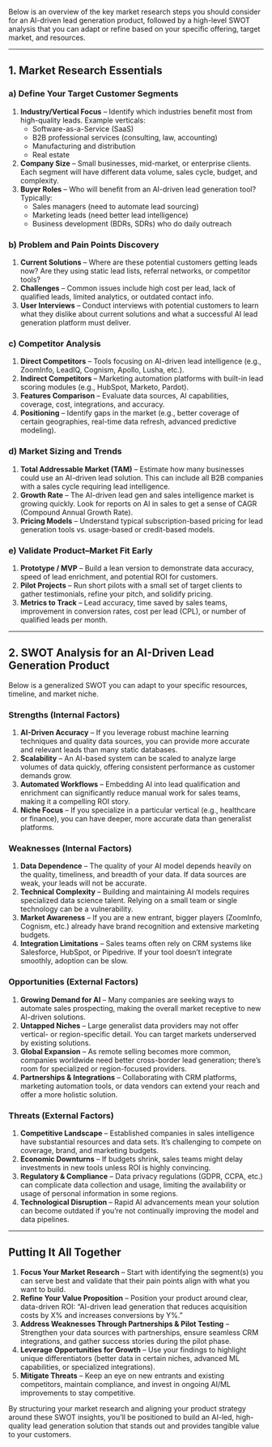 Below is an overview of the key market research steps you should consider for an AI-driven lead generation product, followed by a high-level SWOT analysis that you can adapt or refine based on your specific offering, target market, and resources.

---

## 1. Market Research Essentials

### a) Define Your Target Customer Segments
1. **Industry/Vertical Focus** – Identify which industries benefit most from high-quality leads. Example verticals:
   - Software-as-a-Service (SaaS)
   - B2B professional services (consulting, law, accounting)
   - Manufacturing and distribution
   - Real estate
2. **Company Size** – Small businesses, mid-market, or enterprise clients. Each segment will have different data volume, sales cycle, budget, and complexity.
3. **Buyer Roles** – Who will benefit from an AI-driven lead generation tool? Typically:
   - Sales managers (need to automate lead sourcing)
   - Marketing leads (need better lead intelligence)
   - Business development (BDRs, SDRs) who do daily outreach

### b) Problem and Pain Points Discovery
1. **Current Solutions** – Where are these potential customers getting leads now? Are they using static lead lists, referral networks, or competitor tools?
2. **Challenges** – Common issues include high cost per lead, lack of qualified leads, limited analytics, or outdated contact info.
3. **User Interviews** – Conduct interviews with potential customers to learn what they dislike about current solutions and what a successful AI lead generation platform must deliver.

### c) Competitor Analysis
1. **Direct Competitors** – Tools focusing on AI-driven lead intelligence (e.g., ZoomInfo, LeadIQ, Cognism, Apollo, Lusha, etc.).
2. **Indirect Competitors** – Marketing automation platforms with built-in lead scoring modules (e.g., HubSpot, Marketo, Pardot).
3. **Features Comparison** – Evaluate data sources, AI capabilities, coverage, cost, integrations, and accuracy. 
4. **Positioning** – Identify gaps in the market (e.g., better coverage of certain geographies, real-time data refresh, advanced predictive modeling).

### d) Market Sizing and Trends
1. **Total Addressable Market (TAM)** – Estimate how many businesses could use an AI-driven lead solution. This can include all B2B companies with a sales cycle requiring lead intelligence.
2. **Growth Rate** – The AI-driven lead gen and sales intelligence market is growing quickly. Look for reports on AI in sales to get a sense of CAGR (Compound Annual Growth Rate).
3. **Pricing Models** – Understand typical subscription-based pricing for lead generation tools vs. usage-based or credit-based models.

### e) Validate Product–Market Fit Early
1. **Prototype / MVP** – Build a lean version to demonstrate data accuracy, speed of lead enrichment, and potential ROI for customers.
2. **Pilot Projects** – Run short pilots with a small set of target clients to gather testimonials, refine your pitch, and solidify pricing.
3. **Metrics to Track** – Lead accuracy, time saved by sales teams, improvement in conversion rates, cost per lead (CPL), or number of qualified leads per month.

---

## 2. SWOT Analysis for an AI-Driven Lead Generation Product

Below is a generalized SWOT you can adapt to your specific resources, timeline, and market niche.

### Strengths (Internal Factors)
1. **AI-Driven Accuracy** – If you leverage robust machine learning techniques and quality data sources, you can provide more accurate and relevant leads than many static databases.
2. **Scalability** – An AI-based system can be scaled to analyze large volumes of data quickly, offering consistent performance as customer demands grow.
3. **Automated Workflows** – Embedding AI into lead qualification and enrichment can significantly reduce manual work for sales teams, making it a compelling ROI story.
4. **Niche Focus** – If you specialize in a particular vertical (e.g., healthcare or finance), you can have deeper, more accurate data than generalist platforms.

### Weaknesses (Internal Factors)
1. **Data Dependence** – The quality of your AI model depends heavily on the quality, timeliness, and breadth of your data. If data sources are weak, your leads will not be accurate.
2. **Technical Complexity** – Building and maintaining AI models requires specialized data science talent. Relying on a small team or single technology can be a vulnerability.
3. **Market Awareness** – If you are a new entrant, bigger players (ZoomInfo, Cognism, etc.) already have brand recognition and extensive marketing budgets.
4. **Integration Limitations** – Sales teams often rely on CRM systems like Salesforce, HubSpot, or Pipedrive. If your tool doesn’t integrate smoothly, adoption can be slow.

### Opportunities (External Factors)
1. **Growing Demand for AI** – Many companies are seeking ways to automate sales prospecting, making the overall market receptive to new AI-driven solutions.
2. **Untapped Niches** – Large generalist data providers may not offer vertical- or region-specific detail. You can target markets underserved by existing solutions.
3. **Global Expansion** – As remote selling becomes more common, companies worldwide need better cross-border lead generation; there’s room for specialized or region-focused providers.
4. **Partnerships & Integrations** – Collaborating with CRM platforms, marketing automation tools, or data vendors can extend your reach and offer a more holistic solution.

### Threats (External Factors)
1. **Competitive Landscape** – Established companies in sales intelligence have substantial resources and data sets. It’s challenging to compete on coverage, brand, and marketing budgets.
2. **Economic Downturns** – If budgets shrink, sales teams might delay investments in new tools unless ROI is highly convincing.
3. **Regulatory & Compliance** – Data privacy regulations (GDPR, CCPA, etc.) can complicate data collection and usage, limiting the availability or usage of personal information in some regions.
4. **Technological Disruption** – Rapid AI advancements mean your solution can become outdated if you’re not continually improving the model and data pipelines.

---

## Putting It All Together

1. **Focus Your Market Research** – Start with identifying the segment(s) you can serve best and validate that their pain points align with what you want to build.
2. **Refine Your Value Proposition** – Position your product around clear, data-driven ROI: “AI-driven lead generation that reduces acquisition costs by X% and increases conversions by Y%.”
3. **Address Weaknesses Through Partnerships & Pilot Testing** – Strengthen your data sources with partnerships, ensure seamless CRM integrations, and gather success stories during the pilot phase.
4. **Leverage Opportunities for Growth** – Use your findings to highlight unique differentiators (better data in certain niches, advanced ML capabilities, or specialized integrations).
5. **Mitigate Threats** – Keep an eye on new entrants and existing competitors, maintain compliance, and invest in ongoing AI/ML improvements to stay competitive.

By structuring your market research and aligning your product strategy around these SWOT insights, you’ll be positioned to build an AI-led, high-quality lead generation solution that stands out and provides tangible value to your customers.
